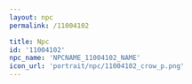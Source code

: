 ```yaml
---
layout: npc
permalink: /11004102

title: Npc
id: '11004102'
npc_name: 'NPCNAME_11004102_NAME'
icon_url: 'portrait/npc/11004102_crow_p.png'
---
```

